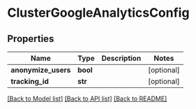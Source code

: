 # ClusterGoogleAnalyticsConfig

## Properties
Name | Type | Description | Notes
------------ | ------------- | ------------- | -------------
**anonymize_users** | **bool** |  | [optional] 
**tracking_id** | **str** |  | [optional] 

[[Back to Model list]](../README.md#documentation-for-models) [[Back to API list]](../README.md#documentation-for-api-endpoints) [[Back to README]](../README.md)

